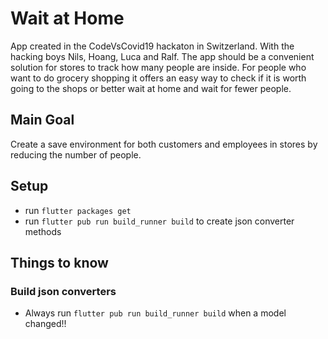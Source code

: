 # Wait at Home

App created in the CodeVsCovid19 hackaton in Switzerland. With the hacking boys Nils, Hoang, Luca and Ralf.
The app should be a convenient solution for stores to track how many people are inside.
For people who want to do grocery shopping it offers an easy way to check if it is worth going to
the shops or better wait at home and wait for fewer people.

## Main Goal
Create a save environment for both customers and employees in stores by reducing the number of people.

## Setup
- run `flutter packages get`
- run `flutter pub run build_runner build` to create json converter methods

## Things to know

### Build json converters
- Always run `flutter pub run build_runner build` when a model changed!!